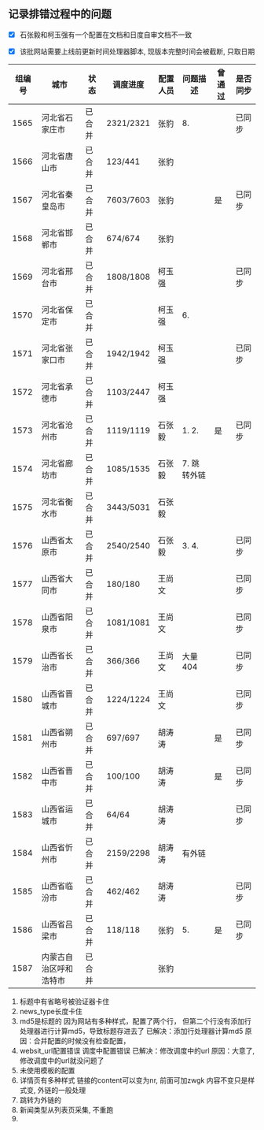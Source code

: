 ## 记录排错过程中的问题

-   [x] 石张毅和柯玉强有一个配置在文档和日度自审文档不一致

-   [x] 该批网站需要上线前更新时间处理器脚本, 现版本完整时间会被截断, 只取日期

| 组编号 | 城市                   | 状态   | 调度进度  | 配置人员 | 问题描述    | 曾通过 | 是否同步 |
| ------ | ---------------------- | ------ | --------- | -------- | ----------- | ------ | -------- |
| 1565   | 河北省石家庄市         | 已合并 | 2321/2321 | 张豹     | 8.          |        | 已同步   |
| 1566   | 河北省唐山市           | 已合并 | 123/441   | 张豹     |             |        |          |
| 1567   | 河北省秦皇岛市         | 已合并 | 7603/7603 | 张豹     |             | 是     | 已同步   |
| 1568   | 河北省邯郸市           | 已合并 | 674/674   | 张豹     |             |        |          |
| 1569   | 河北省邢台市           | 已合并 | 1808/1808 | 柯玉强   |             |        | 已同步   |
| 1570   | 河北省保定市           | 已合并 |           | 柯玉强   | 6.          |        |          |
| 1571   | 河北省张家口市         | 已合并 | 1942/1942 | 柯玉强   |             |        | 已同步   |
| 1572   | 河北省承德市           | 已合并 | 1103/2447 | 柯玉强   |             |        |          |
| 1573   | 河北省沧州市           | 已合并 | 1119/1119 | 石张毅   | 1. 2.       | 是     | 已同步   |
| 1574   | 河北省廊坊市           | 已合并 | 1085/1535 | 石张毅   | 7. 跳转外链 |        |          |
| 1575   | 河北省衡水市           | 已合并 | 3443/5031 | 石张毅   |             |        |          |
| 1576   | 山西省太原市           | 已合并 | 2540/2540 | 石张毅   | 3. 4.       |        | 已同步   |
| 1577   | 山西省大同市           | 已合并 | 180/180   | 王尚文   |             |        | 已同步   |
| 1578   | 山西省阳泉市           | 已合并 | 1081/1081 | 王尚文   |             |        | 已同步   |
| 1579   | 山西省长治市           | 已合并 | 366/366   | 王尚文   | 大量404     |        | 已同步   |
| 1580   | 山西省晋城市           | 已合并 | 1224/1224 | 王尚文   |             |        | 已同步   |
| 1581   | 山西省朔州市           | 已合并 | 697/697   | 胡涛涛   |             | 是     | 已同步   |
| 1582   | 山西省晋中市           | 已合并 | 100/100   | 胡涛涛   |             | 是     | 已同步   |
| 1583   | 山西省运城市           | 已合并 | 64/64     | 胡涛涛   |             |        | 已同步   |
| 1584   | 山西省忻州市           | 已合并 | 2159/2298 | 胡涛涛   | 有外链      |        |          |
| 1585   | 山西省临汾市           | 已合并 | 462/462   | 胡涛涛   |             |        | 已同步   |
| 1586   | 山西省吕梁市           | 已合并 | 118/118   | 张豹     | 5.          | 是     | 已同步   |
| 1587   | 内蒙古自治区呼和浩特市 | 已合并 |           | 张豹     |             |        |          |

1.  标题中有省略号被验证器卡住
6.  news_type长度卡住
3.  md5是标题的
    因为网站有多种样式，配置了两个行， 但第二个行没有添加行处理器进行计算md5，导致标题存进去了
    已解决：添加行处理器计算md5
    原因：合并配置的时候没有检查配置，
4.  websit_url配置错误
    调度中配置错误
    已解决：修改调度中的url
    原因：大意了, 修改调度中的url就没问题了
5.  未使用模板的配置
6.  详情页有多种样式 链接的content可以变为nr, 前面可加zwgk 内容不变只是样式变, 外链的一般处理
7.  跳转为外链的
8.  新闻类型从列表页采集, 不重跑
9.  